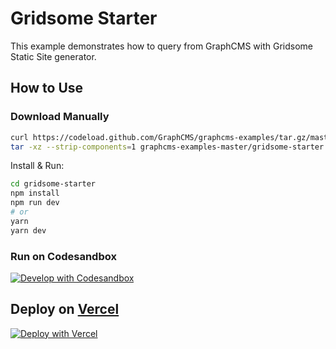 # Gridsome Starter

This example demonstrates how to query from GraphCMS with Gridsome Static Site generator.

## How to Use

### Download Manually

```bash
curl https://codeload.github.com/GraphCMS/graphcms-examples/tar.gz/master | \
tar -xz --strip-components=1 graphcms-examples-master/gridsome-starter
```

Install & Run:

```bash
cd gridsome-starter
npm install
npm run dev
# or
yarn
yarn dev
```

### Run on Codesandbox

[![Develop with Codesandbox](https://codesandbox.io/static/img/play-codesandbox.svg)](https://codesandbox.io/s/github/GraphCMS/graphcms-examples/tree/gridsome-readme-update/gridsome-starter)

## Deploy on [Vercel](https://vercel.com/signup?next=onboarding)

[![Deploy with Vercel](https://vercel.com/button)](https://vercel.com/import/project?template=https://github.com/GraphCMS/graphcms-examples/tree/gridsome-readme-update/gridsome-starter)
